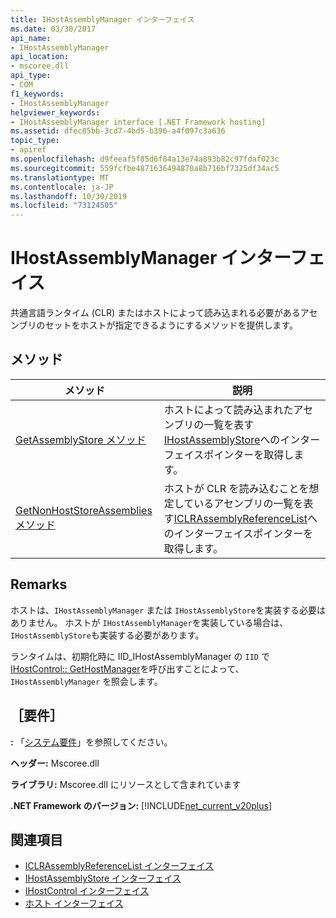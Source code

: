 ```yaml
---
title: IHostAssemblyManager インターフェイス
ms.date: 03/30/2017
api_name:
- IHostAssemblyManager
api_location:
- mscoree.dll
api_type:
- COM
f1_keywords:
- IHostAssemblyManager
helpviewer_keywords:
- IHostAssemblyManager interface [.NET Framework hosting]
ms.assetid: dfec05bb-3cd7-4bd5-b396-a4f097c3a636
topic_type:
- apiref
ms.openlocfilehash: d9feeaf5f85d6f84a13e74a893b82c97fdaf023c
ms.sourcegitcommit: 559fcfbe4871636494870a8b716bf7325df34ac5
ms.translationtype: MT
ms.contentlocale: ja-JP
ms.lasthandoff: 10/30/2019
ms.locfileid: "73124505"
---
```

# <a name="ihostassemblymanager-interface"></a>IHostAssemblyManager インターフェイス
共通言語ランタイム (CLR) またはホストによって読み込まれる必要があるアセンブリのセットをホストが指定できるようにするメソッドを提供します。  
  
## <a name="methods"></a>メソッド  
  
|メソッド|説明|  
|------------|-----------------|  
|[GetAssemblyStore メソッド](../../../../docs/framework/unmanaged-api/hosting/ihostassemblymanager-getassemblystore-method.md)|ホストによって読み込まれたアセンブリの一覧を表す[IHostAssemblyStore](../../../../docs/framework/unmanaged-api/hosting/ihostassemblystore-interface.md)へのインターフェイスポインターを取得します。|  
|[GetNonHostStoreAssemblies メソッド](../../../../docs/framework/unmanaged-api/hosting/ihostassemblymanager-getnonhoststoreassemblies-method.md)|ホストが CLR を読み込むことを想定しているアセンブリの一覧を表す[ICLRAssemblyReferenceList](../../../../docs/framework/unmanaged-api/hosting/iclrassemblyreferencelist-interface.md)へのインターフェイスポインターを取得します。|  
  
## <a name="remarks"></a>Remarks  
 ホストは、`IHostAssemblyManager` または `IHostAssemblyStore`を実装する必要はありません。 ホストが `IHostAssemblyManager`を実装している場合は、`IHostAssemblyStore`も実装する必要があります。  
  
 ランタイムは、初期化時に IID_IHostAssemblyManager の `IID` で[IHostControl:: GetHostManager](../../../../docs/framework/unmanaged-api/hosting/ihostcontrol-gethostmanager-method.md)を呼び出すことによって、`IHostAssemblyManager` を照会します。  
  
## <a name="requirements"></a>［要件］  
 **:** 「[システム要件](../../../../docs/framework/get-started/system-requirements.md)」を参照してください。  
  
 **ヘッダー:** Mscoree.dll  
  
 **ライブラリ:** Mscoree.dll にリソースとして含まれています  
  
 **.NET Framework のバージョン:** [!INCLUDE[net_current_v20plus](../../../../includes/net-current-v20plus-md.md)]  
  
## <a name="see-also"></a>関連項目

- [ICLRAssemblyReferenceList インターフェイス](../../../../docs/framework/unmanaged-api/hosting/iclrassemblyreferencelist-interface.md)
- [IHostAssemblyStore インターフェイス](../../../../docs/framework/unmanaged-api/hosting/ihostassemblystore-interface.md)
- [IHostControl インターフェイス](../../../../docs/framework/unmanaged-api/hosting/ihostcontrol-interface.md)
- [ホスト インターフェイス](../../../../docs/framework/unmanaged-api/hosting/hosting-interfaces.md)
